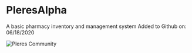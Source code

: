 # PleresAlpha
A basic pharmacy inventory and management system
Added to Github on: 06/18/2020

![Pleres Community](/Resources/Edition_Community.png)
